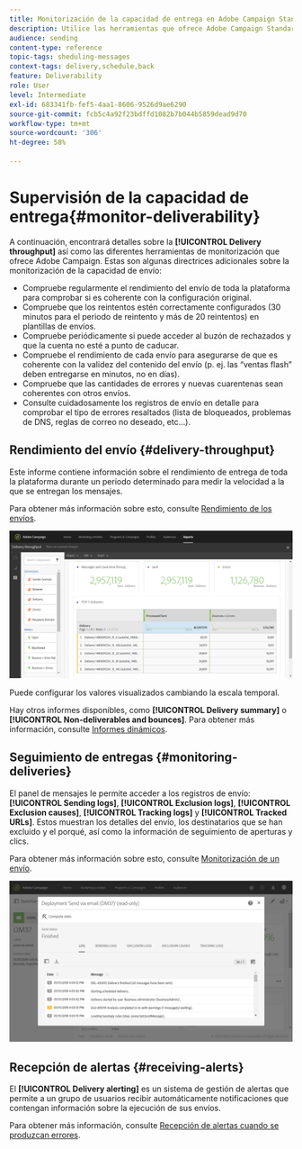 ```yaml
---
title: Monitorización de la capacidad de entrega en Adobe Campaign Standard
description: Utilice las herramientas que ofrece Adobe Campaign Standard para monitorizar la capacidad de envío de su plataforma.
audience: sending
content-type: reference
topic-tags: sheduling-messages
context-tags: delivery,schedule,back
feature: Deliverability
role: User
level: Intermediate
exl-id: 683341fb-fef5-4aa1-8606-9526d9ae6290
source-git-commit: fcb5c4a92f23bdffd1082b7b044b5859dead9d70
workflow-type: tm+mt
source-wordcount: '306'
ht-degree: 58%

---
```


# Supervisión de la capacidad de entrega{#monitor-deliverability}

A continuación, encontrará detalles sobre la **[!UICONTROL Delivery throughput]** así como las diferentes herramientas de monitorización que ofrece Adobe Campaign. Estas son algunas directrices adicionales sobre la monitorización de la capacidad de envío:
* Compruebe regularmente el rendimiento del envío de toda la plataforma para comprobar si es coherente con la configuración original.
* Compruebe que los reintentos estén correctamente configurados (30 minutos para el periodo de reintento y más de 20 reintentos) en plantillas de envíos.
* Compruebe periódicamente si puede acceder al buzón de rechazados y que la cuenta no esté a punto de caducar.
* Compruebe el rendimiento de cada envío para asegurarse de que es coherente con la validez del contenido del envío (p. ej. las “ventas flash” deben entregarse en minutos, no en días).
* Compruebe que las cantidades de errores y nuevas cuarentenas sean coherentes con otros envíos.
* Consulte cuidadosamente los registros de envío en detalle para comprobar el tipo de errores resaltados (lista de bloqueados, problemas de DNS, reglas de correo no deseado, etc…).

## Rendimiento del envío {#delivery-throughput}

Este informe contiene información sobre el rendimiento de entrega de toda la plataforma durante un periodo determinado para medir la velocidad a la que se entregan los mensajes.

Para obtener más información sobre esto, consulte [Rendimiento de los envíos](../../reporting/using/delivery-throughput.md).

![](assets/delivery_reports_1.png)

Puede configurar los valores visualizados cambiando la escala temporal.

Hay otros informes disponibles, como **[!UICONTROL Delivery summary]** o **[!UICONTROL Non-deliverables and bounces]**. Para obtener más información, consulte [Informes dinámicos](../../reporting/using/about-dynamic-reports.md).

## Seguimiento de entregas {#monitoring-deliveries}

El panel de mensajes le permite acceder a los registros de envío: **[!UICONTROL Sending logs]**, **[!UICONTROL Exclusion logs]**, **[!UICONTROL Exclusion causes]**, **[!UICONTROL Tracking logs]** y **[!UICONTROL Tracked URLs]**. Estos muestran los detalles del envío, los destinatarios que se han excluido y el porqué, así como la información de seguimiento de aperturas y clics.

Para obtener más información sobre esto, consulte [Monitorización de un envío](../../sending/using/monitoring-a-delivery.md).

![](assets/sending_delivery1.png)

## Recepción de alertas {#receiving-alerts}

El **[!UICONTROL Delivery alerting]** es un sistema de gestión de alertas que permite a un grupo de usuarios recibir automáticamente notificaciones que contengan información sobre la ejecución de sus envíos.

Para obtener más información, consulte [Recepción de alertas cuando se produzcan errores](../../sending/using/receiving-alerts-when-failures-happen.md).

<!--## External tools (#external-tools)

### Signal Spam {#signal-spam}

Signal Spam is a French service which offers anonymized feedback loop reporting for French ISPs (Orange, SFR).

This service allows you to follow the reputation of the French ISPs and track customers' activity evolution.

Signal Spam also provides direct complaints that end users log through a dedicated interface. Those complaints are then quarantined from the email address database.

### 250ok {#solution-250ok}

250ok is a monitoring solution which provides IP and domain denylists, as well as reputation indicators.

The information provided is real-time, which allows for a pro-active assistance. 250ok a complementary solution to the Adobe deliverability internal tools.-->
